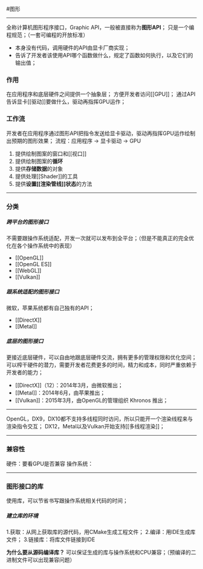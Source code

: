 #图形 
***
全称计算机图形程序接口，Graphic API，一般被直接称为**图形API**；
只是一个编程规范；（一套可编程的开放标准）
- 本身没有代码，调用硬件的API由显卡厂商实现；
- 告诉了开发者该使用API哪个函数做什么，规定了函数如何执行，以及它们的输出值；
### 作用
在应用程序和底层硬件之间提供一个抽象层；
方便开发者访问[[GPU]]；
通过API告诉显卡[[驱动]]要做什么，驱动再指挥GPU运作；
### 工作流
开发者在应用程序通过图形API把指令发送给显卡驱动，驱动再指挥GPU运作绘制出预期的图形效果；
流程：应用程序 -> 显卡驱动 -> GPU
1.  提供绘制图案的窗口和[[视口]]
2.  提供绘制图案的**循环**
3.  提供**存储数据**的对象
4.  提供处理[[Shader]]的工具
5.  提供**设置[[渲染管线]]状态**的方法
***
### 分类
##### 跨平台的图形接口
不需要跟操作系统适配，开发一次就可以发布到全平台；（但是不能真正的完全优化在各个操作系统中的表现）
- [[OpenGL]]
- [[OpenGL ES]]
- [[WebGL]]
- [[Vulkan]]
##### 跟系统适配的图形接口
微软，苹果系统都有自己独有的API；
- [[DirectX]]
- [[Metal]]
##### 底层的图形接口
更接近底层硬件，可以自由地跟底层硬件交流，拥有更多的管理权限和优化空间；
可以榨干硬件的潜力，需要开发者花费更多的时间，精力和成本，同时严重依赖于开发者的能力；
- [[DirectX]]（12）：2014年3月，由微软推出；
- [[Metal]]：2014年6月，由苹果推出；
- [[Vulkan]]：2015年3月，由OpenGL的管理组织  Khronos 推出；
***
OpenGL，DX9，DX10都不支持多线程同时访问，所以只能开一个渲染线程来与渲染指令交互；
DX12，Metal以及Vulkan开始支持[[多线程渲染]]；
***
### 兼容性
硬件：要看GPU是否兼容
操作系统：
***
### 图形接口的库
使用库，可以节省书写跟操作系统相关代码的时间；
##### 建立库的环境
1.获取：从网上获取库的源代码，用CMake生成工程文件；
2.编译：用IDE生成库文件；
3.链接库：将库文件链接到IDE

**为什么要从源码编译库？**
可以保证生成的库与操作系统和CPU兼容；（预编译的二进制文件可以出现兼容问题）